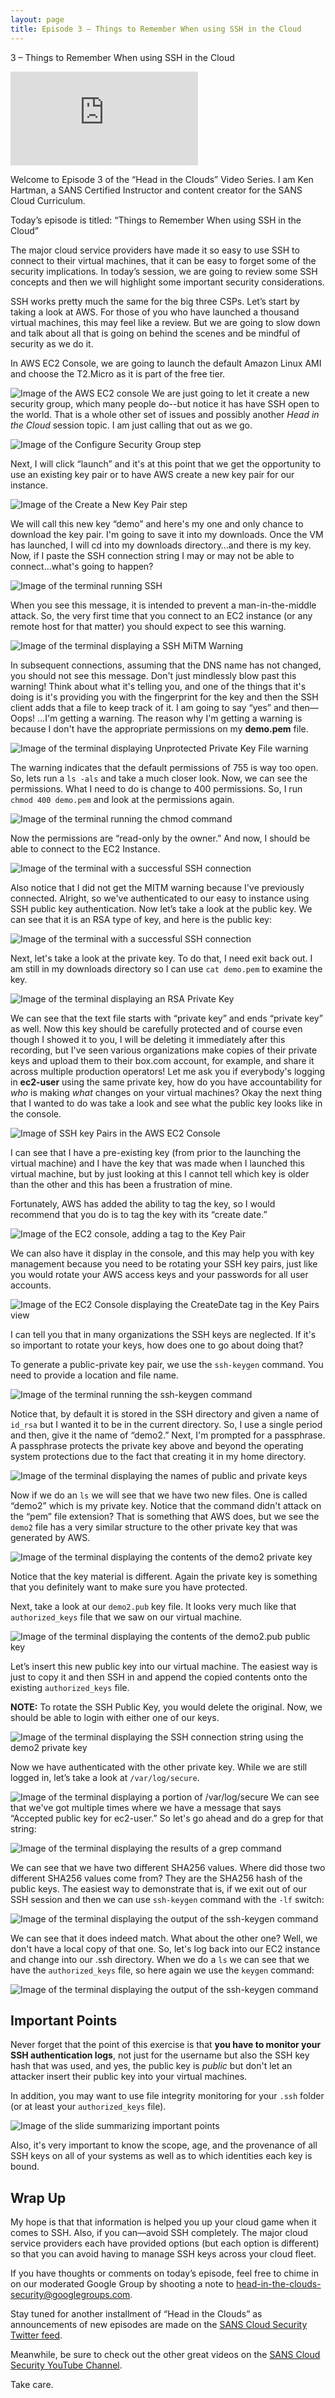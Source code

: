 ```yaml
---
layout: page
title: Episode 3 – Things to Remember When using SSH in the Cloud
---
```


 3 – Things to Remember When using SSH in the Cloud

<div class="video-container"><iframe src="https://www.youtube.com/embed/H32e5x1w41E" title="YouTube video player" frameborder="0" allow="accelerometer; autoplay; clipboard-write; encrypted-media; gyroscope; picture-in-picture" allowfullscreen></iframe></div>

Welcome to Episode 3 of the “Head in the Clouds” Video Series. I am Ken Hartman, a SANS Certified Instructor and content creator for the SANS Cloud Curriculum.

Today’s episode is titled: “Things to Remember When using SSH in the Cloud”

The major cloud service providers have made it so easy to use SSH to connect to their virtual machines, that it can be easy to forget some of the security implications. In today’s session, we are going to review some SSH concepts and then we will highlight some important security considerations.

SSH works pretty much the same for the big three CSPs. Let’s start by taking a look at AWS. For those of you who have launched a thousand virtual machines, this may feel like a review. But we are going to slow down and talk about all that is going on behind the scenes and be mindful of security as we do it.

In AWS EC2 Console, we are going to launch the default Amazon Linux AMI and choose the T2.Micro as it is part of the free tier.

![Image of the AWS EC2 console](/images/ep3/Picture1.png)
We are just going to let it create a new security group, which many people do--but notice it has have SSH open to the world. That is a whole other set of issues and possibly another *Head in the Cloud* session topic. I am just calling that out as we go.

![Image of the Configure Security Group step](/images/ep3/Picture2.png)

Next, I will click “launch” and it's at this point that we get the opportunity to use an existing key pair or to have AWS create a new key pair for our instance.


![Image of the Create a New Key Pair step](/images/ep3/Picture3.png)

We will call this new key “demo” and here's my one and only chance to download the key pair.  I'm going to save it into my downloads.
Once the VM has launched, I will cd into my downloads directory…and there is my key. Now, if I paste the SSH connection string I may or may not be able to connect…what's going to happen?

![Image of the terminal running SSH](/images/ep3/Picture4.png)

When you see this message, it is intended to prevent a man-in-the-middle attack. So, the very first time that you connect to an EC2 instance (or any remote host for that matter) you should expect to see this warning.

![Image of the terminal displaying a SSH MiTM Warning](/images/ep3/Picture5.png)

In subsequent connections, assuming that the DNS name has not changed, you should not see this message.
Don't just mindlessly blow past this warning! Think about what it's telling you, and one of the things that it's doing is it's providing you with the fingerprint for the key and then the SSH client adds that a file to keep track of it.
I am going to say “yes” and then—Oops! …I'm getting a warning. The reason why I'm getting a warning is because I don't have the appropriate permissions on my **demo.pem** file.

![Image of the terminal displaying Unprotected Private Key File warning](/images/ep3/Picture6.png)

The warning indicates that the default permissions of 755 is way too open.
So, lets run a `ls -als` and take a much closer look. Now, we can see the permissions. What I need to do is change to 400 permissions. So, I run `chmod 400 demo.pem` and look at the permissions again.

![Image of the terminal running the chmod command](/images/ep3/Picture7.png)

Now the permissions are “read-only by the owner.”
And now, I should be able to connect to the EC2 Instance.

![Image of the terminal with a successful SSH connection](/images/ep3/Picture8.png)

Also notice that I did not get the MITM warning because I've previously connected.
Alright, so we've authenticated to our easy to instance using SSH public key authentication. Now let’s take a look at the public key. We can see that it is an RSA type of key, and here is the public key:

![Image of the terminal with a successful SSH connection](/images/ep3/Picture9.png)

Next, let's take a look at the private key. To do that, I need exit back out. I am still in my downloads directory so I can use `cat demo.pem` to examine the key.

![Image of the terminal displaying an RSA Private Key](/images/ep3/Picture10.png)

We can see that the text file starts with “private key” and ends “private key” as well.
Now this key should be carefully protected and of course even though I showed it to you, I will be deleting it immediately after this recording, but I've seen various organizations make copies of their private keys and upload them to their box.com account, for example, and share it across multiple production operators!
Let me ask you if everybody's logging in **ec2-user** using the same private key, how do you have accountability for *who* is making *what* changes on your virtual machines?
Okay the next thing that I wanted to do was take a look and see what the public key looks like in the console.

![Image of SSH key Pairs in the AWS EC2 Console](/images/ep3/Picture11.png)

I can see that I have a pre-existing key (from prior to the launching the virtual machine) and I have the key that was made when I launched this virtual machine, but by just looking at this I cannot tell which key is older than the other and this has been a frustration of mine.

Fortunately, AWS has added the ability to tag the key, so I would recommend that you do is to tag the key with its “create date.”

![Image of the EC2 console, adding a tag to the Key Pair](/images/ep3/Picture12.png)

We can also have it display in the console, and this may help you with key management because you need to be rotating your SSH key pairs, just like you would rotate your AWS access keys and your passwords for all user accounts.

![Image of the EC2 Console displaying the CreateDate tag in the Key Pairs view](/images/ep3/Picture13.png)

I can tell you that in many organizations the SSH keys are neglected. If it's so important to rotate your keys, how does one to go about doing that?

To generate a public-private key pair, we use the `ssh-keygen` command. You need to provide a location and file name.

![Image of the terminal running the ssh-keygen command](/images/ep3/Picture14.png)

Notice that, by default it is stored in the SSH directory and given a name of `id_rsa` but I wanted it to be in the current directory. So, I use a single period and then, give it the name of “demo2.”
Next, I'm prompted for a passphrase. A passphrase protects the private key above and beyond the operating system protections due to the fact that creating it in my home directory.

![Image of the terminal displaying the names of public and private keys](/images/ep3/Picture15.png)

Now if we do an `ls` we will see that we have two new files. One is called “demo2” which is my private key. Notice that the command didn't attack on the “pem” file extension? That is something that AWS does, but we see the `demo2` file has a very similar structure to the other private key that was generated by AWS.

![Image of the terminal displaying the contents of the demo2 private key](/images/ep3/Picture16.png)

Notice that the key material is different.
Again the private key is something that you definitely want to make sure you have protected.

Next, take a look at our `demo2.pub` key file. It looks very much like that `authorized_keys` file that we saw on our virtual machine.

![Image of the terminal displaying the contents of the demo2.pub public key](/images/ep3/Picture17.png)

Let’s insert this new public key into our virtual machine. The easiest way is just to copy it and then SSH in and append the copied contents onto the existing `authorized_keys` file.

**NOTE:** To rotate the SSH Public Key, you would delete the original.
Now, we should be able to login with either one of our keys.

![Image of the terminal displaying the SSH connection string using the demo2 private key](/images/ep3/Picture18.png)

Now we have authenticated with the other private key. While we are still logged in, let’s take a look at `/var/log/secure`.

![Image of the terminal displaying a portion of /var/log/secure](/images/ep3/Picture19.png)
We can see that we've got multiple times where we have a message that says “Accepted public key for ec2-user.” So let's go ahead and do a grep for that string:

![Image of the terminal displaying the results of a grep command](/images/ep3/Picture20.png)

We can see that we have two different SHA256 values. Where did those two different SHA256 values come from? They are the SHA256 hash of the public keys.
The easiest way to demonstrate that is, if we exit out of our SSH session and then we can use `ssh-keygen` command with the `-lf` switch:

![Image of the terminal displaying the output of the ssh-keygen command](/images/ep3/Picture21.png)

We can see that it does indeed match. What about the other one? Well, we don't have a local copy of that one. So, let's log back into our EC2 instance and change into our .ssh directory.
When we do a `ls` we can see that we have the `authorized_keys` file, so here again we use the `keygen` command:

![Image of the terminal displaying the output of the ssh-keygen command](/images/ep3/Picture22.png)

## Important Points
Never forget that the point of this exercise is that **you have to monitor your SSH authentication logs**, not just for the username but also the SSH key hash that was used, and yes, the public key is *public* but don't let an attacker insert their public key into your virtual machines.

In addition, you may want to use file integrity monitoring for your `.ssh` folder (or at least your `authorized_keys` file).

![Image of the slide summarizing important points](/images/ep3/Picture22.png)

Also, it's very important to know the scope, age, and the provenance of all SSH keys on all of your systems as well as to which identities each key is bound.

## Wrap Up

My hope is that that information is helped you up your cloud game when it comes to SSH.
Also, if you can—avoid SSH completely. The major cloud service providers each have provided options (but each option is different) so that you can avoid having to manage SSH keys across your cloud fleet.

If you have thoughts or comments on today’s episode, feel free to chime in on our moderated Google Group by shooting a note to [head-in-the-clouds-security@googlegroups.com](mailto://head-in-the-clouds-security@googlegroups.com).

Stay tuned for another installment of “Head in the Clouds” as announcements of new episodes are made on the [SANS Cloud Security Twitter feed](https://twitter.com/SANSCloudSec).

Meanwhile, be sure to check out the other great videos on the [SANS Cloud Security YouTube Channel](https://www.youtube.com/c/SANSCloudSecurity).

Take care.
